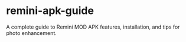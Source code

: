 # remini-apk-guide
A complete guide to Remini MOD APK features, installation, and tips for photo enhancement.
